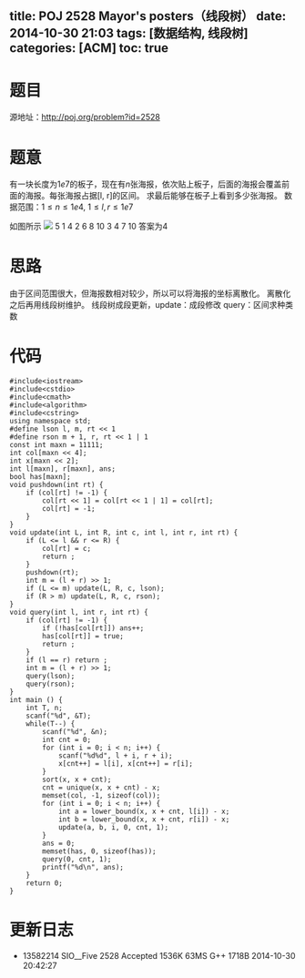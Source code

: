 title: POJ 2528 Mayor's posters（线段树）
date: 2014-10-30 21:03
tags: [数据结构, 线段树]
categories: [ACM]
toc: true
---
# 题目	
源地址：http://poj.org/problem?id=2528

# 题意
有一块长度为$1e7$的板子，现在有$n$张海报，依次贴上板子，后面的海报会覆盖前面的海报。每张海报占据[l, r]的区间。
求最后能够在板子上看到多少张海报。
数据范围：$1{\leq}n{\leq}1e4$, $1{\leq}l,r{\leq}1e7$

如图所示
![](http://siofive.qiniudn.com/2528_1.jpg)
5
1 4
2 6
8 10
3 4
7 10
答案为4

# 思路
由于区间范围很大，但海报数相对较少，所以可以将海报的坐标离散化。
离散化之后再用线段树维护。
线段树成段更新，update：成段修改	query：区间求种类数
<!--more-->

# 代码
```
#include<iostream>
#include<cstdio>
#include<cmath>
#include<algorithm>
#include<cstring>
using namespace std;
#define lson l, m, rt << 1
#define rson m + 1, r, rt << 1 | 1
const int maxn = 11111;
int col[maxn << 4];
int x[maxn << 2];
int l[maxn], r[maxn], ans;
bool has[maxn];
void pushdown(int rt) {
    if (col[rt] != -1) {
        col[rt << 1] = col[rt << 1 | 1] = col[rt];
        col[rt] = -1;
    }
}
void update(int L, int R, int c, int l, int r, int rt) {
    if (L <= l && r <= R) {
        col[rt] = c;
        return ;
    }
    pushdown(rt);
    int m = (l + r) >> 1;
    if (L <= m) update(L, R, c, lson);
    if (R > m) update(L, R, c, rson);
}
void query(int l, int r, int rt) {
    if (col[rt] != -1) {
        if (!has[col[rt]]) ans++;
        has[col[rt]] = true;
        return ;
    }
    if (l == r) return ;
    int m = (l + r) >> 1;
    query(lson);
    query(rson);
}
int main () {
    int T, n;
    scanf("%d", &T);
    while(T--) {
        scanf("%d", &n);
        int cnt = 0;
        for (int i = 0; i < n; i++) {
            scanf("%d%d", l + i, r + i);
            x[cnt++] = l[i], x[cnt++] = r[i];
        }
        sort(x, x + cnt);
        cnt = unique(x, x + cnt) - x;
        memset(col, -1, sizeof(col));
        for (int i = 0; i < n; i++) {
            int a = lower_bound(x, x + cnt, l[i]) - x;
            int b = lower_bound(x, x + cnt, r[i]) - x;
            update(a, b, i, 0, cnt, 1);
        }
        ans = 0;
        memset(has, 0, sizeof(has));
        query(0, cnt, 1);
        printf("%d\n", ans);
    }
    return 0;
}
```

# 更新日志
- 13582214	SIO__Five	2528	Accepted	1536K	63MS	G++	1718B	2014-10-30 20:42:27
